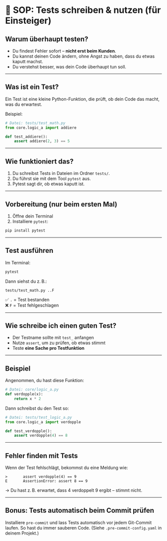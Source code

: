 # 🧪 SOP: Tests schreiben & nutzen (für Einsteiger)

## Warum überhaupt testen?

- Du findest Fehler sofort – **nicht erst beim Kunden**.
- Du kannst deinen Code ändern, ohne Angst zu haben, dass du etwas kaputt machst.
- Du verstehst besser, was dein Code überhaupt tun soll.

---

## Was ist ein Test?

Ein Test ist eine kleine Python-Funktion, die prüft, ob dein Code das macht, was du erwartest.

Beispiel:

```python
# Datei: tests/test_math.py
from core.logic_a import addiere

def test_addiere():
    assert addiere(2, 3) == 5
```

---

## Wie funktioniert das?

1. Du schreibst Tests in Dateien im Ordner `tests/`.
2. Du führst sie mit dem Tool `pytest` aus.
3. Pytest sagt dir, ob etwas kaputt ist.

---

## Vorbereitung (nur beim ersten Mal)

1. Öffne dein Terminal
2. Installiere `pytest`:

```bash
pip install pytest
```

---

## Test ausführen

Im Terminal:

```bash
pytest
```

Dann siehst du z. B.:

```
tests/test_math.py ..F
```

✅ `.` = Test bestanden  
❌ `F` = Test fehlgeschlagen

---

## Wie schreibe ich einen guten Test?

- Der Testname sollte mit `test_` anfangen
- Nutze `assert`, um zu prüfen, ob etwas stimmt
- Teste **eine Sache pro Testfunktion**

---

## Beispiel

Angenommen, du hast diese Funktion:

```python
# Datei: core/logic_a.py
def verdopple(x):
    return x * 2
```

Dann schreibst du den Test so:

```python
# Datei: tests/test_logic_a.py
from core.logic_a import verdopple

def test_verdopple():
    assert verdopple(4) == 8
```

---

## Fehler finden mit Tests

Wenn der Test fehlschlägt, bekommst du eine Meldung wie:

```
>       assert verdopple(4) == 9
E       AssertionError: assert 8 == 9
```

→ Du hast z. B. erwartet, dass 4 verdoppelt 9 ergibt – stimmt nicht.

---

## Bonus: Tests automatisch beim Commit prüfen

Installiere `pre-commit` und lass Tests automatisch vor jedem Git-Commit laufen. So hast du immer sauberen Code. (Siehe `.pre-commit-config.yaml` in deinem Projekt.)
